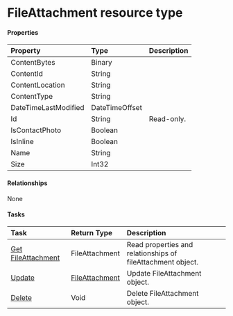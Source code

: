# FileAttachment resource type



#### Properties
| Property	   | Type	|Description|
|:---------------|:--------|:----------|
|ContentBytes|Binary||
|ContentId|String||
|ContentLocation|String||
|ContentType|String||
|DateTimeLastModified|DateTimeOffset||
|Id|String| Read-only.|
|IsContactPhoto|Boolean||
|IsInline|Boolean||
|Name|String||
|Size|Int32||

#### Relationships
None


#### Tasks

| Task		   | Return Type	|Description|
|:---------------|:--------|:----------|
|[Get FileAttachment](../api/fileattachment_get.md) | FileAttachment |Read properties and relationships of fileAttachment object.|
|[Update](../api/fileattachment_update.md) | [FileAttachment](fileattachment.md)	|Update FileAttachment object. |
|[Delete](../api/fileattachment_delete.md) | Void	|Delete FileAttachment object. |
